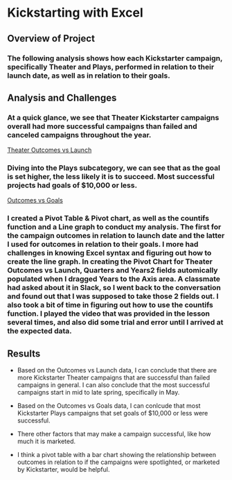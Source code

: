 # Kickstarting with Excel

## Overview of Project

### The following analysis shows how each Kickstarter campaign, specifically Theater and Plays, performed in relation to their launch date, as well as in relation to their goals.

## Analysis and Challenges

### At a quick glance, we see that Theater Kickstarter campaigns overall had more successful campaigns than failed and canceled campaigns throughout the year.

[Theater Outcomes vs Launch](https://github.com/ABonuan/kickstarter-analysis/blob/master/Theater%20Outcomes%20vs%20Launch.png)

### Diving into the Plays subcategory, we can see that as the goal is set higher, the less likely it is to succeed.  Most successful projects had goals of $10,000 or less.

[Outcomes vs Goals](https://github.com/ABonuan/kickstarter-analysis/blob/master/Outcomes%20vs%20Goals.png)

### I created a Pivot Table & Pivot chart, as well as the countifs function and a Line graph to conduct my analysis. The first for the campaign outcomes in relation to launch date and the latter I used for outcomes in relation to their goals. I more had challenges in knowing Excel syntax and figuring out how to create the line graph.  In creating the Pivot Chart for Theater Outcomes vs Launch, Quarters and Years2 fields automically populated when I dragged Years to the Axis area.  A classmate had asked about it in Slack, so I went back to the conversation and found out that I was supposed to take those 2 fields out.  I also took a bit of time in figuring out how to use the countifs function.  I played the video that was provided in the lesson several times, and also did some trial and error until I arrived at the expected data.

## Results

- Based on the Outcomes vs Launch data, I can conclude that there are more Kickstarter Theater campaigns that are successful than failed campaigns in general. I can also conclude that the most successful campaigns start in mid to late spring, specifically in May.

- Based on the Outcomes vs Goals data, I can conlcude that most Kickstarter Plays campaigns that set goals of $10,000 or less were successful.  

- There other factors that may make a campaign successful, like how much it is marketed.

- I think a pivot table with a bar chart showing the relationship between outcomes in relation to if the campaigns were spotlighted, or marketed by Kickstarter, would be helpful.
